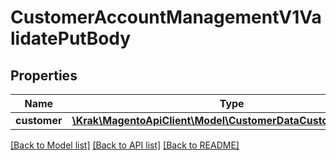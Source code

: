 # CustomerAccountManagementV1ValidatePutBody

## Properties
Name | Type | Description | Notes
------------ | ------------- | ------------- | -------------
**customer** | [**\Krak\MagentoApiClient\Model\CustomerDataCustomerInterface**](CustomerDataCustomerInterface.md) |  | 

[[Back to Model list]](../README.md#documentation-for-models) [[Back to API list]](../README.md#documentation-for-api-endpoints) [[Back to README]](../README.md)


